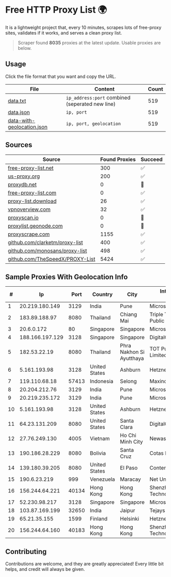 
# Free HTTP Proxy List 🌍

It is a lightweight project that, every 10 minutes, scrapes lots of free-proxy sites, validates if it works, and serves a clean proxy list.


> Scraper found **8035** proxies at the latest update. Usable proxies are below.

## Usage

Click the file format that you want and copy the URL.


|File|Content|Count|
|----|-------|-----|
|[data.txt](https://raw.githubusercontent.com/themiralay/Proxy-List-World/master/data.txt)|`ip_address:port` combined (seperated new line)|519|
|[data.json](https://raw.githubusercontent.com/themiralay/Proxy-List-World/master/data.json)|`ip, port`|519|
|[data-with-geolocation.json](https://raw.githubusercontent.com/themiralay/Proxy-List-World/master/data-with-geolocation.json)|`ip, port, geolocation`|519|

## Sources

|Source|Found Proxies|Succeed|
|------|-------------|-------|
|[free-proxy-list.net](https://free-proxy-list.net)|300|✅|
|[us-proxy.org](https://www.us-proxy.org)|200|✅|
|[proxydb.net](http://proxydb.net)|0|🚫|
|[free-proxy-list.com](https://free-proxy-list.com/?page=&port=&type%5B%5D=http&type%5B%5D=https&up_time=0&search=Search)|0|✅|
|[proxy-list.download](https://www.proxy-list.download/HTTP)|26|✅|
|[vpnoverview.com](https://vpnoverview.com/privacy/anonymous-browsing/free-proxy-servers)|32|✅|
|[proxyscan.io](https://www.proxyscan.io)|0|🚫|
|[proxylist.geonode.com](https://proxylist.geonode.com/api/proxy-list?limit=300&page=1&sort_by=lastChecked&sort_type=desc&protocols=http,https)|0|🚫|
|[proxyscrape.com](https://api.proxyscrape.com/v2/?request=displayproxies&protocol=http&timeout=10000&country=all&ssl=all&anonymity=all)|1155|✅|
|[github.com/clarketm/proxy-list](https://raw.githubusercontent.com/clarketm/proxy-list/master/proxy-list-raw.txt)|400|✅|
|[github.com/monosans/proxy-list](https://raw.githubusercontent.com/monosans/proxy-list/main/proxies/http.txt)|498|✅|
|[github.com/TheSpeedX/PROXY-List](https://raw.githubusercontent.com/TheSpeedX/PROXY-List/master/http.txt)|5424|✅|


## Sample Proxies With Geolocation Info

|#|Ip|Port|Country|City|Internet Service Provider|
|-|--|----|-------|----|-------------------------|
|1|20.219.180.149|3129|India|Pune|Microsoft Corporation|
|2|183.89.188.97|8080|Thailand|Chiang Mai|Triple T Broadband Public Company Limited|
|3|20.6.0.172|80|Singapore|Singapore|Microsoft Corporation|
|4|188.166.197.129|3128|Singapore|Singapore|DigitalOcean, LLC|
|5|182.53.22.19|8080|Thailand|Phra Nakhon Si Ayutthaya|TOT Public Company Limited|
|6|5.161.193.98|3128|United States|Ashburn|Hetzner Online GmbH|
|7|119.110.68.18|57413|Indonesia|Selong|Maxindo|
|8|20.204.212.76|3129|India|Pune|Microsoft Corporation|
|9|20.219.235.172|3129|India|Pune|Microsoft Corporation|
|10|5.161.193.98|3128|United States|Ashburn|Hetzner Online GmbH|
|11|64.23.131.209|8080|United States|Santa Clara|DigitalOcean, LLC|
|12|27.76.249.130|4005|Vietnam|Ho Chi Minh City|Newass2011xDSLHCMC|
|13|190.186.28.229|8080|Bolivia|Santa Cruz|Cotas Ltda.|
|14|139.180.39.205|8080|United States|El Paso|Conterra|
|15|190.6.23.219|999|Venezuela|Maracay|Net Uno|
|16|156.244.64.221|40134|Hong Kong|Hong Kong|Shenzhen Jizhan Technology Co|
|17|52.230.98.217|3128|Singapore|Singapore|Microsoft Corporation|
|18|103.87.169.199|32650|India|Jaipur|Tejays Industries Pvt Ltd|
|19|65.21.35.155|1599|Finland|Helsinki|Hetzner Online GmbH|
|20|156.244.64.160|40183|Hong Kong|Hong Kong|Shenzhen Jizhan Technology Co|



## Contributing

Contributions are welcome, and they are greatly appreciated! Every
little bit helps, and credit will always be given.

